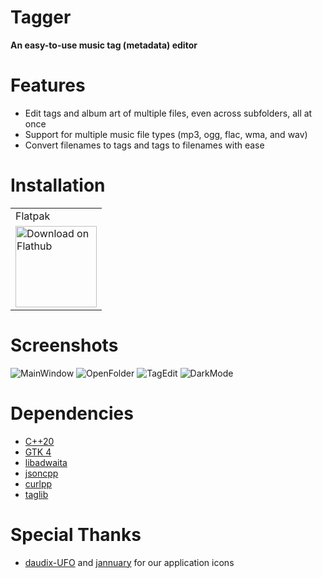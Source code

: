 # Tagger

**An easy-to-use music tag (metadata) editor**

# Features
- Edit tags and album art of multiple files, even across subfolders, all at once
- Support for multiple music file types (mp3, ogg, flac, wma, and wav)
- Convert filenames to tags and tags to filenames with ease

# Installation
<table>
  <tr>
    <td>Flatpak</td>
  </tr>
  <tr>
    <td>
      <a href='https://beta.flathub.org/apps/details/org.nickvision.tagger'><img width='130' alt='Download on Flathub' src='https://flathub.org/assets/badges/flathub-badge-en.png'/></a>
    </td>
  </tr>
</table>

# Screenshots
![MainWindow](https://user-images.githubusercontent.com/17648453/191976746-a22f9a03-24d2-4045-8569-2cbf479c971c.png)
![OpenFolder](https://user-images.githubusercontent.com/17648453/195401456-c1107874-4656-4f99-b091-e31cc990c311.png)
![TagEdit](https://user-images.githubusercontent.com/17648453/195401479-b0ba17ed-0e14-4109-aa5c-953fd930da9e.png)
![DarkMode](https://user-images.githubusercontent.com/17648453/195401486-6b893114-e6d7-4898-9544-a70200295cf2.png)

# Dependencies
- [C++20](https://en.cppreference.com/w/cpp/20)
- [GTK 4](https://www.gtk.org/)
- [libadwaita](https://gnome.pages.gitlab.gnome.org/libadwaita/)
- [jsoncpp](https://github.com/open-source-parsers/jsoncpp)
- [curlpp](http://www.curlpp.org/)
- [taglib](https://taglib.org/)

# Special Thanks
- [daudix-UFO](https://github.com/daudix-UFO) and [jannuary](https://github.com/jannuary) for our application icons


